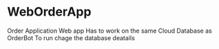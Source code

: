 # WebOrderApp
Order Application Web app
Has to work on the same Cloud Database as OrderBot
To run chage the database deatails
